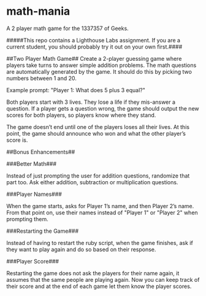 # math-mania
A 2 player math game for the 1337357 of Geeks.

#####This repo contains a Lighthouse Labs assignment. If you are a current student, you should probably try it out on your own first.####

##Two Player Math Game##
Create a 2-player guessing game where players take turns to answer simple addition problems. The math questions are automatically generated by the game. It should do this by picking two numbers between 1 and 20.

Example prompt: "Player 1: What does 5 plus 3 equal?"

Both players start with 3 lives. They lose a life if they mis-answer a question. If a player gets a question wrong, the game should output the new scores for both players, so players know where they stand.

The game doesn’t end until one of the players loses all their lives. At this point, the game should announce who won and what the other player’s score is.

##Bonus Enhancements##

###Better Math###

Instead of just prompting the user for addition questions, randomize that part too. Ask either addition, subtraction or multiplication questions.

###Player Names###

When the game starts, asks for Player 1’s name, and then Player 2’s name. From that point on, use their names instead of "Player 1" or "Player 2" when prompting them.

###Restarting the Game###

Instead of having to restart the ruby script, when the game finishes, ask if they want to play again and do so based on their response.

###Player Score###

Restarting the game does not ask the players for their name again, it assumes that the same people are playing again. Now you can keep track of their score and at the end of each game let them know the player scores.
